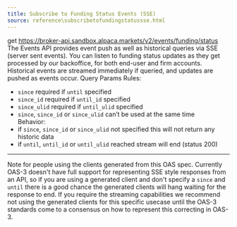 ```yaml
---
title: Subscribe to Funding Status Events (SSE)
source: reference\subscribetofundingstatussse.html
---
```


get https://broker-api.sandbox.alpaca.markets/v2/events/funding/status
The Events API provides event push as well as historical queries via SSE (server sent events).
You can listen to funding status updates as they get processed by our backoffice, for both end-user and firm accounts.
Historical events are streamed immediately if queried, and updates are pushed as events occur.
Query Params Rules:
* `since` required if `until` specified
* `since_id` required if `until_id` specified
* `since_ulid` required if `until_ulid` specified
* `since`, `since_id` or `since_ulid` can’t be used at the same time  
Behavior:
* if `since`, `since_id` or `since_ulid` not specified this will not return any historic data
* if `until`, `until_id` or `until_ulid` reached stream will end (status 200)
* * *
Note for people using the clients generated from this OAS spec. Currently OAS-3 doesn't have full support for representing SSE style responses from an API, so if you are using a generated client and don't specify a `since` and `until` there is a good chance the generated clients will hang waiting for the response to end.
If you require the streaming capabilities we recommend not using the generated clients for this specific usecase until the OAS-3 standards come to a consensus on how to represent this correcting in OAS-3.
